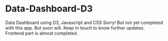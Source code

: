 # Data-Dashboard-D3
Data Dashboard using D3, Javascript and CSS
Sorry! But not yet completed with this app. But soon will. Keep in touch to know further updates. Frontend part is almost completed. 
